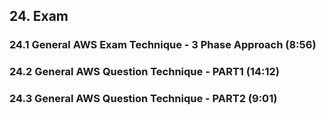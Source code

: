 ## 24. Exam
### 24.1 General AWS Exam Technique - 3 Phase Approach (8:56)
### 24.2 General AWS Question Technique - PART1 (14:12)
### 24.3 General AWS Question Technique - PART2 (9:01)